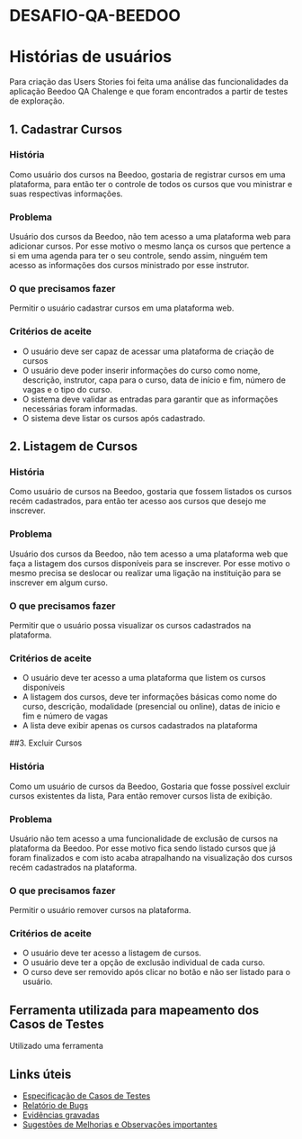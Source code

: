 # DESAFIO-QA-BEEDOO

# Histórias de usuários

Para criação das Users Stories foi feita uma análise das funcionalidades da aplicação Beedoo QA Chalenge e que foram encontrados a partir de testes de exploração.

## 1. Cadastrar Cursos

### História 
Como usuário dos cursos na Beedoo, 
gostaria de registrar cursos em uma plataforma, 
para então ter o controle de todos os cursos que vou ministrar e suas respectivas informações.

### Problema
Usuário dos cursos da Beedoo, não tem acesso a uma plataforma web para adicionar cursos. Por esse motivo o mesmo lança os cursos que pertence a si em uma agenda 	para ter o seu controle, sendo assim, ninguém tem acesso as informações dos cursos ministrado por esse instrutor.

### O que precisamos fazer
Permitir o usuário cadastrar cursos em uma plataforma web.

### Critérios de aceite
* O usuário deve ser capaz de acessar uma plataforma de criação de cursos
* O usuário deve poder inserir informações do curso como nome, descrição, instrutor, capa para o curso, data de início e fim, número de vagas e o tipo do curso.
* O sistema deve validar as entradas para garantir que as informações necessárias foram informadas.
* O sistema deve listar os cursos após cadastrado.

## 2. Listagem de Cursos

### História 
Como usuário de cursos na Beedoo, 
gostaria que fossem listados os cursos recém cadastrados, 
para então ter acesso aos cursos que desejo me inscrever.

### Problema
Usuário dos cursos da Beedoo, não tem acesso a uma plataforma web que faça a listagem dos cursos disponíveis para se inscrever. Por esse motivo o mesmo precisa se 	deslocar ou realizar uma ligação na instituição para se inscrever em algum curso.

### O que precisamos fazer
Permitir que o usuário possa visualizar os cursos cadastrados na plataforma.

### Critérios de aceite
* O usuário deve ter acesso a uma plataforma que listem os cursos disponíveis
* A listagem dos cursos, deve ter informações básicas como nome do curso, descrição, modalidade (presencial ou online), datas de inicio e fim e número de vagas
* A lista deve exibir apenas os cursos cadastrados na plataforma

##3. Excluir Cursos
	
### História
Como um usuário de cursos da Beedoo,
Gostaria que fosse possível excluir cursos existentes da lista,
Para então remover cursos lista de exibição.

### Problema
Usuário não tem acesso a uma funcionalidade de exclusão de cursos na plataforma da Beedoo. Por esse motivo fica sendo listado cursos que já foram finalizados e com 	isto acaba atrapalhando na visualização dos cursos recém cadastrados na plataforma.

### O que precisamos fazer
Permitir o usuário remover cursos na plataforma.
	
### Critérios de aceite
* O usuário deve ter acesso a listagem de cursos.
* O usuário deve ter a opção de exclusão individual de cada curso.
* O curso deve ser removido após clicar no botão e não ser listado para o usuário.

## Ferramenta utilizada para mapeamento dos Casos de Testes
Utilizado uma ferramenta


## Links úteis
* [Especificação de Casos de Testes](https://docs.google.com/spreadsheets/d/1BuXCAg1z__H7FHQNB6HwQGbbGA38BKPannrSFW6UkYU/edit?usp=sharing)
* [Relatório de Bugs](https://docs.google.com/spreadsheets/d/1NBZl2tbAmpUdGAvEYEjOkOnZbo8Sqy9Vu6PbmAvVayM/edit?usp=sharing)
* [Evidências gravadas](https://drive.google.com/drive/folders/1-1de9i-upZA9aLFEC8KbFHbTCcytkVbT?usp=sharing)
* [Sugestões de Melhorias e Observações importantes](https://docs.google.com/spreadsheets/d/1ja-6OMHPDpjwXniYcnbM1sgGTJBSmwtdf1teUqfwDwA/edit?usp=sharing)

